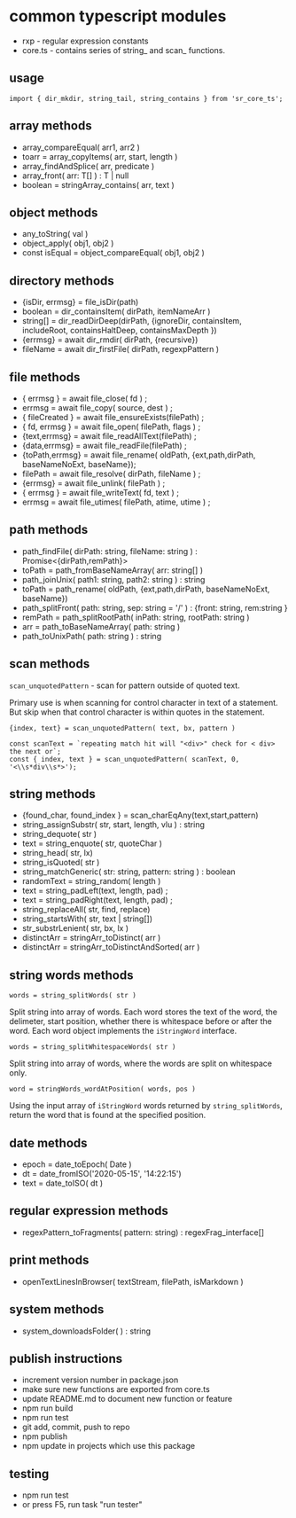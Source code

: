 # common typescript modules
* rxp - regular expression constants
* core.ts - contains series of string_ and scan_ functions.

## usage
```
import { dir_mkdir, string_tail, string_contains } from 'sr_core_ts';

```

## array methods
* array_compareEqual<T>( arr1, arr2 )
* toarr = array_copyItems( arr, start, length )
* array_findAndSplice( arr, predicate )
* array_front<T>( arr: T[] ) : T | null
* boolean = stringArray_contains( arr, text )

## object methods
* any_toString( val )
* object_apply( obj1, obj2 )
* const isEqual = object_compareEqual( obj1, obj2 )

## directory methods
* {isDir, errmsg} = file_isDir(path)
* boolean = dir_containsItem( dirPath, itemNameArr )
* string[] = dir_readDirDeep(dirPath, {ignoreDir, containsItem, includeRoot, containsHaltDeep, containsMaxDepth })
* {errmsg} = await dir_rmdir( dirPath, {recursive})
* fileName = await dir_firstFile( dirPath, regexpPattern )

## file methods
* { errmsg } = await file_close( fd ) ;
* errmsg = await file_copy( source, dest ) ;
* { fileCreated } = await file_ensureExists(filePath) ;
* { fd, errmsg } = await file_open( filePath, flags ) ;
* {text,errmsg} = await file_readAllText(filePath) ;
* {data,errmsg} = await file_readFile(filePath) ;
* {toPath,errmsg} = await file_rename( oldPath, {ext,path,dirPath, baseNameNoExt, baseName});
* filePath = await file_resolve( dirPath, fileName ) ;
* {errmsg} = await file_unlink( filePath ) ;
* { errmsg } = await file_writeText( fd, text ) ;
* errmsg = await file_utimes( filePath, atime, utime ) ;

## path methods
* path_findFile( dirPath: string, fileName: string ) : Promise<{dirPath,remPath}> 
* toPath = path_fromBaseNameArray( arr: string[] )
* path_joinUnix( path1: string, path2: string ) : string
* toPath = path_rename( oldPath, {ext,path,dirPath, baseNameNoExt, baseName})
* path_splitFront( path: string, sep: string = '/' ) : {front: string, rem:string }
* remPath = path_splitRootPath( inPath: string, rootPath: string )
* arr = path_toBaseNameArray( path: string )
* path_toUnixPath( path: string ) : string

## scan methods

`scan_unquotedPattern` - scan for pattern outside of quoted text. 

Primary use is when scanning for control character in text of a statement. But skip when that control character is within quotes in the statement. 

```
{index, text} = scan_unquotedPattern( text, bx, pattern )
```

```
const scanText = `repeating match hit will "<div>" check for < div> the next or`;
const { index, text } = scan_unquotedPattern( scanText, 0, '<\\s*div\\s*>');
```

## string methods
* {found_char, found_index } = scan_charEqAny(text,start,pattern)
* string_assignSubstr( str, start, length, vlu ) : string
* string_dequote( str )
* text = string_enquote( str, quoteChar )
* string_head( str, lx)
* string_isQuoted( str )
* string_matchGeneric( str: string, pattern: string ) : boolean
* randomText = string_random( length ) 
* text = string_padLeft(text, length, pad) ;
* text = string_padRight(text, length, pad) ;
* string_replaceAll( str, find, replace)
* string_startsWith( str, text | string[])
* str_substrLenient( str, bx, lx )
* distinctArr = stringArr_toDistinct( arr )
* distinctArr = stringArr_toDistinctAndSorted( arr )

## string words methods

`words = string_splitWords( str )`

Split string into array of words. Each word stores the text of the word, the delimeter, start position, whether there is whitespace before or after the word.  Each word object implements the `iStringWord` interface.

`words = string_splitWhitespaceWords( str )`

Split string into array of words, where the words are split on whitespace only.

`word = stringWords_wordAtPosition( words, pos )`

Using the input array of `iStringWord` words returned by `string_splitWords`, return the word that is found at the specified position.

## date methods
* epoch = date_toEpoch( Date )
* dt = date_fromISO('2020-05-15', '14:22:15')
* text = date_toISO( dt )

## regular expression methods
* regexPattern_toFragments( pattern: string) : regexFrag_interface[]

## print methods
* openTextLinesInBrowser( textStream, filePath, isMarkdown )

## system methods
* system_downloadsFolder( ) : string

## publish instructions
* increment version number in package.json
* make sure new functions are exported from core.ts
* update README.md to document new function or feature
* npm run build
* npm run test
* git add, commit, push to repo
* npm publish
* npm update in projects which use this package

## testing 
* npm run test
* or press F5, run task "run tester"
